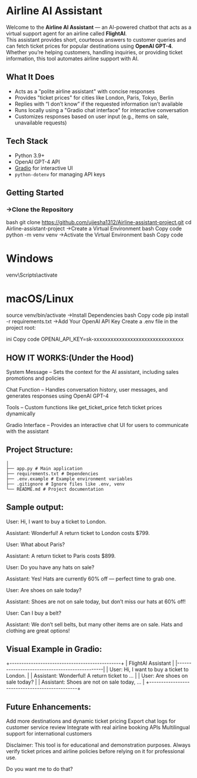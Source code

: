 # Airline AI Assistant
Welcome to the **Airline AI Assistant** — an AI-powered chatbot that acts as a virtual support agent for an airline called **FlightAI**.  
This assistant provides short, courteous answers to customer queries and can fetch ticket prices for popular destinations using **OpenAI GPT-4**.  
Whether you’re helping customers, handling inquiries, or providing ticket information, this tool automates airline support with AI.


## What It Does
- Acts as a "polite airline assistant" with concise responses  
- Provides "ticket prices" for cities like London, Paris, Tokyo, Berlin  
- Replies with “I don’t know” if the requested information isn’t available  
- Runs locally using a "Gradio chat interface" for interactive conversation  
- Customizes responses based on user input (e.g., items on sale, unavailable requests)


## Tech Stack
- Python 3.9+  
- OpenAI GPT-4 API  
- [Gradio](https://www.gradio.app/) for interactive UI  
- `python-dotenv` for managing API keys  


## Getting Started

### ->Clone the Repository
bash
git clone https://github.com/ujjesha1312/Airline-assistant-project.git
cd Airline-assistant-project
->Create a Virtual Environment
bash
Copy code
python -m venv venv
->Activate the Virtual Environment
bash
Copy code
# Windows
venv\Scripts\activate

# macOS/Linux
source venv/bin/activate
->Install Dependencies
bash
Copy code
pip install -r requirements.txt
->Add Your OpenAI API Key
Create a .env file in the project root:

ini
Copy code
OPENAI_API_KEY=sk-xxxxxxxxxxxxxxxxxxxxxxxxxxxxxxxx


## HOW IT WORKS:(Under the Hood)
System Message – Sets the context for the AI assistant, including sales promotions and policies

Chat Function – Handles conversation history, user messages, and generates responses using OpenAI GPT-4

Tools – Custom functions like get_ticket_price fetch ticket prices dynamically

Gradio Interface – Provides an interactive chat UI for users to communicate with the assistant

## Project Structure:
``` Airline-assistant-project/
│
├── app.py # Main application
├── requirements.txt # Dependencies
├── .env.example # Example environment variables
├── .gitignore # Ignore files like .env, venv
└── README.md # Project documentation
```


## Sample output:
User: Hi, I want to buy a ticket to London.

Assistant: Wonderful! A return ticket to London costs $799.

User: What about Paris?

Assistant: A return ticket to Paris costs $899.

User: Do you have any hats on sale?

Assistant: Yes! Hats are currently 60% off — perfect time to grab one.

User: Are shoes on sale today?

Assistant: Shoes are not on sale today, but don’t miss our hats at 60% off!

User: Can I buy a belt?

Assistant: We don’t sell belts, but many other items are on sale. Hats and clothing are great options!

## Visual Example in Gradio:

+-----------------------------------------------+
| FlightAI Assistant                             |
|-----------------------------------------------|
| User: Hi, I want to buy a ticket to London.  |
| Assistant: Wonderful! A return ticket to ... |
| User: Are shoes on sale today?               |
| Assistant: Shoes are not on sale today, ...  |
+-----------------------------------------------+


## Future Enhancements:
Add more destinations and dynamic ticket pricing
Export chat logs for customer service review
Integrate with real airline booking APIs
Multilingual support for international customers

Disclaimer:
This tool is for educational and demonstration purposes.
Always verify ticket prices and airline policies before relying on it for professional use.


Do you want me to do that?
